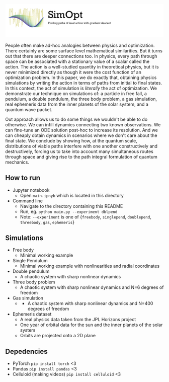 ![logo.png](static/logo.png)

People often make ad-hoc analogies between physics and optimization. There certainly are some surface level mathematical similarities. But it turns out that there are deeper connections too. In physics, every path through space can be associated with a stationary value of a scalar called the action. The action is a well-studied quantity in theoretical physics, but it is never minimized directly as though it were the cost function of an optimization problem. In this paper, we do exactly that, obtaining physics simulations by writing the action in terms of paths from initial to final states. In this context, the act of simulation is _literally_ the act of optimization. We demonstrate our technique on simulations of: a particle in free fall, a pendulum, a double pendulum, the three body problem, a gas simulation, real ephemeris data from the inner planets of the solar system, and a quantum wave packet.

Out approach allows us to do some things we wouldn't be able to do otherwise. We can infill dynamics connecting two known observations. We can fine-tune an ODE solution post-hoc to increase its resolution. And we can cheaply obtain dynamics in scenarios where we don't care about the final state. We conclude by showing how, at the quantum scale, distributions of viable paths interfere with one another constructively and destructively, forcing us to take into account many simultaneous routes through space and giving rise to the path integral formulation of quantum mechanics.

## How to run

* Jupyter notebook
	* Open `main.ipnyb` which is located in this directory
* Command line
	* Navigate to the directory containing this README
	* Run, eg. `python main.py --experiment dblpend`
	* Note: `--experiment` is one of {`freebody`, `singlepend`, `doublepend`, `threebody`, `gas`, `ephemeris`}


## Simulations

* Free body
	* Minimal working example
* Single Pendulum
	* Minimal working example with nonlinearities and radial coordinates
* Double pendulum
	* A chaotic system with sharp nonlinear dynamics
* Three body problem
	* A chaotic system with sharp nonlinear dynamics and N=6 degrees of freedom
* Gas simulation
	* * A chaotic system with sharp nonlinear dynamics and N=400 degrees of freedom
* Ephemeris dataset
	* A real physics data taken from the JPL Horizons project
	* One year of orbital data for the sun and the inner planets of the solar system
	* Orbits are projected onto a 2D plane


## Depedencies

* PyTorch `pip install torch` <3
* Pandas `pip install pandas` <3
* Celluloid (making videos) `pip install celluloid` <3
